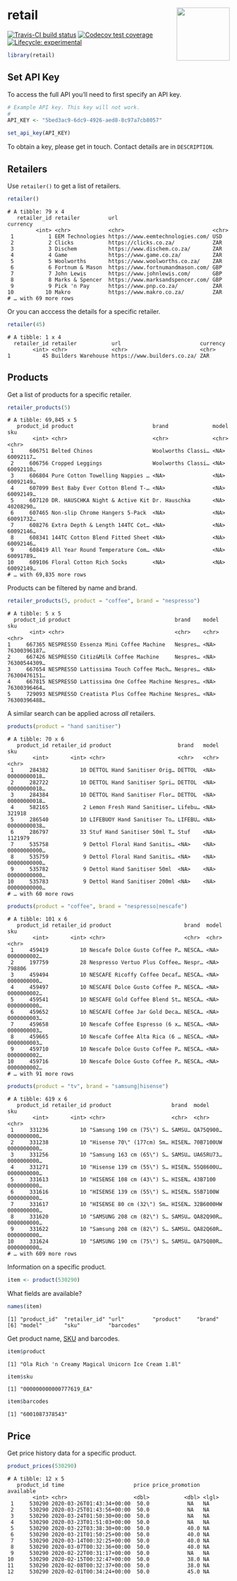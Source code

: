 
<!-- README.md is generated from README.Rmd. Please edit that file -->

# retail <img src="man/figures/retail-hex.png" align="right" alt="" width="120" />

[![Travis-CI build
status](https://travis-ci.org/datawookie/retail.svg?branch=master)](https://travis-ci.org/datawookie/retail)
[![Codecov test
coverage](https://img.shields.io/codecov/c/github/datawookie/retail.svg)](https://codecov.io/github/datawookie/retail)
[![Lifecycle:
experimental](https://img.shields.io/badge/lifecycle-experimental-orange.svg)](https://www.tidyverse.org/lifecycle/#experimental)

``` r
library(retail)
```

## Set API Key

To access the full API you’ll need to first specify an API key.

``` r
# Example API key. This key will not work.
#
API_KEY <- "5bed3ac9-6dc9-4926-aed8-8c97a7cb8057"

set_api_key(API_KEY)
```

To obtain a key, please get in touch. Contact details are in
`DESCRIPTION`.

## Retailers

Use `retailer()` to get a list of retailers.

``` r
retailer()
```

    # A tibble: 79 x 4
       retailer_id retailer         url                              currency
             <int> <chr>            <chr>                            <chr>   
     1           1 EEM Technologies https://www.eemtechnologies.com/ USD     
     2           2 Clicks           https://clicks.co.za/            ZAR     
     3           3 Dischem          https://www.dischem.co.za/       ZAR     
     4           4 Game             https://www.game.co.za/          ZAR     
     5           5 Woolworths       https://www.woolworths.co.za/    ZAR     
     6           6 Fortnum & Mason  https://www.fortnumandmason.com/ GBP     
     7           7 John Lewis       https://www.johnlewis.com/       GBP     
     8           8 Marks & Spencer  https://www.marksandspencer.com/ GBP     
     9           9 Pick 'n Pay      https://www.pnp.co.za/           ZAR     
    10          10 Makro            https://www.makro.co.za/         ZAR     
    # … with 69 more rows

Or you can acccess the details for a specific retailer.

``` r
retailer(45)
```

``` 
# A tibble: 1 x 4
  retailer_id retailer           url                         currency
        <int> <chr>              <chr>                       <chr>   
1          45 Builders Warehouse https://www.builders.co.za/ ZAR     
```

## Products

Get a list of products for a specific retailer.

``` r
retailer_products(5)
```

    # A tibble: 69,845 x 5
       product_id product                         brand              model sku      
            <int> <chr>                           <chr>              <chr> <chr>    
     1     606751 Belted Chinos                   Woolworths Classi… <NA>  60092117…
     2     606756 Cropped Leggings                Woolworths Classi… <NA>  60092110…
     3     606804 Pure Cotton Towelling Nappies … <NA>               <NA>  60092149…
     4     607099 Best Baby Ever Cotton Blend T-… <NA>               <NA>  60092149…
     5     607120 DR. HAUSCHKA Night & Active Kit Dr. Hauschka       <NA>  40208290…
     6     607465 Non-slip Chrome Hangers 5-Pack  <NA>               <NA>  60091732…
     7     608276 Extra Depth & Length 144TC Cot… <NA>               <NA>  60092146…
     8     608341 144TC Cotton Blend Fitted Sheet <NA>               <NA>  60092146…
     9     608419 All Year Round Temperature Com… <NA>               <NA>  60091789…
    10     609106 Floral Cotton Rich Socks        <NA>               <NA>  60092149…
    # … with 69,835 more rows

Products can be filtered by name and brand.

``` r
retailer_products(5, product = "coffee", brand = "nespresso")
```

    # A tibble: 5 x 5
      product_id product                                 brand    model sku         
           <int> <chr>                                   <chr>    <chr> <chr>       
    1     667365 NESPRESSO Essenza Mini Coffee Machine   Nespres… <NA>  76300396187…
    2     667426 NESPRESSO Citiz&Milk Coffee Machine     Nespres… <NA>  76300544309…
    3     667654 NESPRESSO Lattissima Touch Coffee Mach… Nespres… <NA>  76300476151…
    4     667815 NESPRESSO Lattissima One Coffee Machine Nespres… <NA>  76300396464…
    5     729093 NESPRESSO Creatista Plus Coffee Machine Nespres… <NA>  76300396488…

A similar search can be applied across *all* retailers.

``` r
products(product = "hand sanitiser")
```

    # A tibble: 70 x 6
       product_id retailer_id product                     brand   model sku         
            <int>       <int> <chr>                       <chr>   <chr> <chr>       
     1     284382          10 DETTOL Hand Sanitiser Orig… DETTOL  <NA>  00000000018…
     2     282722          10 DETTOL Hand Sanitiser Spri… DETTOL  <NA>  00000000018…
     3     284384          10 DETTOL Hand Sanitiser Flor… DETTOL  <NA>  00000000018…
     4     582165           2 Lemon Fresh Hand Sanitiser… Lifebu… <NA>  321918      
     5     286540          10 LIFEBUOY Hand Sanitiser To… LIFEBU… <NA>  00000000038…
     6     286797          33 Stuf Hand Sanitiser 50ml T… Stuf    <NA>  1121979     
     7     535758           9 Dettol Floral Hand Sanitis… <NA>    <NA>  00000000000…
     8     535759           9 Dettol Floral Hand Sanitis… <NA>    <NA>  00000000000…
     9     535782           9 Dettol Hand Sanitiser 50ml  <NA>    <NA>  00000000000…
    10     535783           9 Dettol Hand Sanitiser 200ml <NA>    <NA>  00000000000…
    # … with 60 more rows

``` r
products(product = "coffee", brand = "nespresso|nescafe")
```

    # A tibble: 101 x 6
       product_id retailer_id product                       brand  model sku        
            <int>       <int> <chr>                         <chr>  <chr> <chr>      
     1     459419          10 Nescafe Dolce Gusto Coffee P… NESCA… <NA>  0000000002…
     2     197759          28 Nespresso Vertuo Plus Coffee… Nespr… <NA>  798806     
     3     459494          10 NESCAFE Ricoffy Coffee Decaf… NESCA… <NA>  0000000000…
     4     459497          10 NESCAFE Dolce Gusto Coffee P… NESCA… <NA>  0000000002…
     5     459541          10 NESCAFE Gold Coffee Blend St… NESCA… <NA>  0000000000…
     6     459652          10 NESCAFE Coffee Jar Gold Deca… NESCA… <NA>  0000000003…
     7     459658          10 Nescafe Coffee Espresso (6 x… NESCA… <NA>  0000000003…
     8     459665          10 Nescafe Coffee Alta Rica (6 … NESCA… <NA>  0000000003…
     9     459710          10 Nescafe Dolce Gusto Coffee P… NESCA… <NA>  0000000002…
    10     459716          10 Nescafe Dolce Gusto Coffee P… NESCA… <NA>  0000000002…
    # … with 91 more rows

``` r
products(product = "tv", brand = "samsung|hisense")
```

    # A tibble: 619 x 6
       product_id retailer_id product                   brand  model     sku        
            <int>       <int> <chr>                     <chr>  <chr>     <chr>      
     1     331236          10 "Samsung 190 cm (75\") S… SAMSU… QA75Q900… 0000000000…
     2     331238          10 "Hisense 70\" (177cm) Sm… HISEN… 70B7100UW 0000000000…
     3     331256          10 "Samsung 163 cm (65\") S… SAMSU… UA65RU73… 0000000000…
     4     331271          10 "Hisense 139 cm (55\") S… HISEN… 55Q8600U… 0000000000…
     5     331613          10 "HISENSE 108 cm (43\") S… HISEN… 43B7100   0000000000…
     6     331616          10 "HISENSE 139 cm (55\") S… HISEN… 55B7100W  0000000000…
     7     331617          10 "HISENSE 80 cm (32\") Sm… HISEN… 32B6000HW 0000000000…
     8     331620          10 "SAMSUNG 208 cm (82\") S… SAMSU… QA82Q90R… 0000000000…
     9     331622          10 "Samsung 208 cm (82\") S… SAMSU… QA82Q60R… 0000000000…
    10     331624          10 "SAMSUNG 190 cm (75\") S… SAMSU… QA75Q80R… 0000000000…
    # … with 609 more rows

Information on a specific product.

``` r
item <- product(530290)
```

What fields are
available?

``` r
names(item)
```

``` 
[1] "product_id"  "retailer_id" "url"         "product"     "brand"      
[6] "model"       "sku"         "barcodes"   
```

Get product name,
[SKU](https://en.wikipedia.org/wiki/Stock_keeping_unit) and barcodes.

``` r
item$product
```

    [1] "Ola Rich 'n Creamy Magical Unicorn Ice Cream 1.8l"

``` r
item$sku
```

    [1] "000000000000777619_EA"

``` r
item$barcodes
```

    [1] "6001087378543"

## Price

Get price history data for a specific product.

``` r
product_prices(530290)
```

``` 
# A tibble: 12 x 5
   product_id time                      price price_promotion available
        <int> <chr>                     <dbl>           <dbl> <lgl>    
 1     530290 2020-03-26T01:43:34+00:00  50.0            NA   NA       
 2     530290 2020-03-25T01:43:56+00:00  50.0            NA   NA       
 3     530290 2020-03-24T01:50:30+00:00  50.0            NA   NA       
 4     530290 2020-03-23T01:51:03+00:00  50.0            NA   NA       
 5     530290 2020-03-22T03:38:30+00:00  50.0            40.0 NA       
 6     530290 2020-03-21T01:50:25+00:00  50.0            40.0 NA       
 7     530290 2020-03-14T00:32:25+00:00  50.0            40.0 NA       
 8     530290 2020-03-07T00:32:36+00:00  50.0            40.0 NA       
 9     530290 2020-02-22T00:31:17+00:00  50.0            NA   NA       
10     530290 2020-02-15T00:32:47+00:00  50.0            38.0 NA       
11     530290 2020-02-08T00:32:37+00:00  50.0            38.0 NA       
12     530290 2020-02-01T00:34:24+00:00  50.0            45.0 NA       
```
